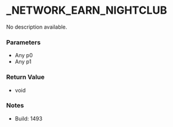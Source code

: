 # _NETWORK_EARN_NIGHTCLUB

No description available.

### Parameters
* Any p0
* Any p1

### Return Value
* void

### Notes
* Build: 1493

